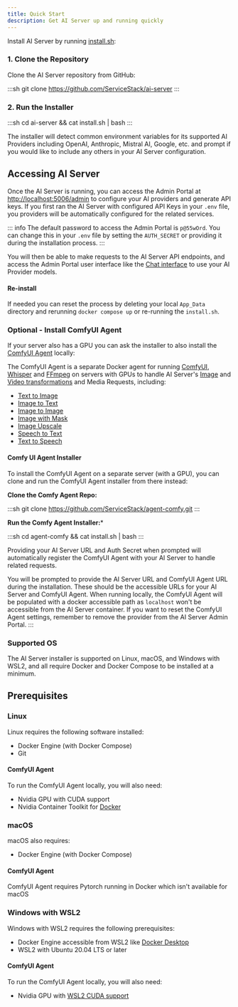 ```yaml
---
title: Quick Start
description: Get AI Server up and running quickly
---
```


Install AI Server by running [install.sh](https://github.com/ServiceStack/ai-server/blob/main/install.sh):

### 1. Clone the Repository

Clone the AI Server repository from GitHub:

:::sh
git clone https://github.com/ServiceStack/ai-server
:::

### 2. Run the Installer

:::sh
cd ai-server && cat install.sh | bash
:::

The installer will detect common environment variables for its supported AI Providers including OpenAI, Anthropic, 
Mistral AI, Google, etc. and prompt if you would like to include any others in your AI Server configuration.

<div data-asciicinema="/pages/ai-server/ai-server-install.cast" 
     data-options="{loop:true,poster:'npt:00:21',theme:'dracula',rows:13}"></div>

## Accessing AI Server

Once the AI Server is running, you can access the Admin Portal at [http://localhost:5006/admin](http://localhost:5005/admin) to configure your AI providers and generate API keys.
If you first ran the AI Server with configured API Keys in your `.env` file, you providers will be automatically configured for the related services.

::: info
The default password to access the Admin Portal is `p@55wOrd`. You can change this in your `.env` file by setting the `AUTH_SECRET` or providing it during the installation process.
:::

You will then be able to make requests to the AI Server API endpoints, and access the Admin Portal user interface like the [Chat interface](http://localhost:5005/admin/Chat) to use your AI Provider models.

#### Re-install

If needed you can reset the process by deleting your local `App_Data` directory and rerunning `docker compose up` or re-running the `install.sh`.

### Optional - Install ComfyUI Agent

If your server also has a GPU you can ask the installer to also install the [ComfyUI Agent](/ai-server/comfy-extension) locally:

<div data-asciicinema="https://docs.servicestack.net/pages/ai-server/agent-comfy-install.cast" 
     data-options="{loop:true,poster:'npt:00:09',theme:'dracula',rows:16}"></div>

The ComfyUI Agent is a separate Docker agent for running [ComfyUI](https://www.comfy.org), 
[Whisper](https://github.com/openai/whisper) and [FFmpeg](https://www.ffmpeg.org) on servers with GPUs to handle 
AI Server's [Image](/ai-server/transform/image) and 
[Video transformations](/ai-server/transform/video) and Media Requests, including:

- [Text to Image](/ai-server/text-to-image)
- [Image to Text](/ai-server/image-to-text)
- [Image to Image](/ai-server/image-to-image)
- [Image with Mask](/ai-server/image-with-mask)
- [Image Upscale](/ai-server/image-upscale)
- [Speech to Text](/ai-server/speech-to-text)
- [Text to Speech](/ai-server/text-to-speech)

#### Comfy UI Agent Installer

To install the ComfyUI Agent on a separate server (with a GPU), you can clone and run the ComfyUI Agent installer from there instead:

**Clone the Comfy Agent Repo:**

:::sh
git clone https://github.com/ServiceStack/agent-comfy.git
:::

**Run the Comfy Agent Installer:***

:::sh
cd agent-comfy && cat install.sh | bash
:::

Providing your AI Server URL and Auth Secret when prompted will automatically register the ComfyUI Agent with your AI Server to handle related requests.


You will be prompted to provide the AI Server URL and ComfyUI Agent URL during the installation.
These should be the accessible URLs for your AI Server and ComfyUI Agent. When running locally, the ComfyUI Agent will be populated with a docker accessible path as `localhost` won't be accessible from the AI Server container.
If you want to reset the ComfyUI Agent settings, remember to remove the provider from the AI Server Admin Portal.
:::

### Supported OS

The AI Server installer is supported on Linux, macOS, and Windows with WSL2, and all require Docker and Docker Compose to be installed at a minimum.

## Prerequisites 

### Linux

Linux requires the following software installed:

- Docker Engine (with Docker Compose)
- Git

#### ComfyUI Agent

To run the ComfyUI Agent locally, you will also need:

- Nvidia GPU with CUDA support
- Nvidia Container Toolkit for [Docker](https://docs.nvidia.com/datacenter/cloud-native/container-toolkit/install-guide.html)

### macOS

macOS also requires:

- Docker Engine (with Docker Compose)

#### ComfyUI Agent

ComfyUI Agent requires Pytorch running in Docker which isn't available for macOS

### Windows with WSL2

Windows with WSL2 requires the following prerequisites:

- Docker Engine accessible from WSL2 like [Docker Desktop](https://www.docker.com/products/docker-desktop)
- WSL2 with Ubuntu 20.04 LTS or later

#### ComfyUI Agent

To run the ComfyUI Agent locally, you will also need:

- Nvidia GPU with [WSL2 CUDA support](https://docs.nvidia.com/cuda/wsl-user-guide/index.html)
